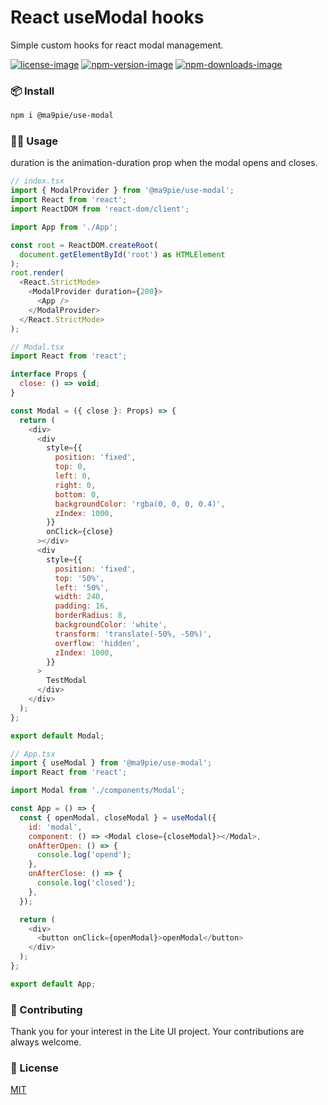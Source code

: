 # React useModal hooks
Simple custom hooks for react modal management.

[npm-url]: https://www.npmjs.com/package/@ma9pie/use-modal
[license-image]: https://img.shields.io/badge/license-MIT-red.svg
[npm-version-image]: https://img.shields.io/npm/v/@ma9pie/use-modal.svg
[npm-downloads-image]: https://img.shields.io/npm/dt/@ma9pie/use-modal.svg

[![license-image]][npm-url] [![npm-version-image]][npm-url] [![npm-downloads-image]][npm-url]

### 📦 Install
```bash
npm i @ma9pie/use-modal
```

### 👨‍💻 Usage

duration is the animation-duration prop when the modal opens and closes.
```javascript
// index.tsx
import { ModalProvider } from '@ma9pie/use-modal';
import React from 'react';
import ReactDOM from 'react-dom/client';

import App from './App';

const root = ReactDOM.createRoot(
  document.getElementById('root') as HTMLElement
);
root.render(
  <React.StrictMode>
    <ModalProvider duration={200}>
      <App />
    </ModalProvider>
  </React.StrictMode>
);
```

```javascript
// Modal.tsx
import React from 'react';

interface Props {
  close: () => void;
}

const Modal = ({ close }: Props) => {
  return (
    <div>
      <div
        style={{
          position: 'fixed',
          top: 0,
          left: 0,
          right: 0,
          bottom: 0,
          backgroundColor: 'rgba(0, 0, 0, 0.4)',
          zIndex: 1000,
        }}
        onClick={close}
      ></div>
      <div
        style={{
          position: 'fixed',
          top: '50%',
          left: '50%',
          width: 240,
          padding: 16,
          borderRadius: 8,
          backgroundColor: 'white',
          transform: 'translate(-50%, -50%)',
          overflow: 'hidden',
          zIndex: 1000,
        }}
      >
        TestModal
      </div>
    </div>
  );
};

export default Modal;
```

```javascript
// App.tsx
import { useModal } from '@ma9pie/use-modal';
import React from 'react';

import Modal from './components/Modal';

const App = () => {
  const { openModal, closeModal } = useModal({
    id: 'modal',
    component: () => <Modal close={closeModal}></Modal>,
    onAfterOpen: () => {
      console.log('opend');
    },
    onAfterClose: () => {
      console.log('closed');
    },
  });

  return (
    <div>
      <button onClick={openModal}>openModal</button>
    </div>
  );
};

export default App;
```

### 🤝 Contributing 
Thank you for your interest in the Lite UI project. Your contributions are always welcome.

### 📜 License
[MIT](https://choosealicense.com/licenses/mit/)